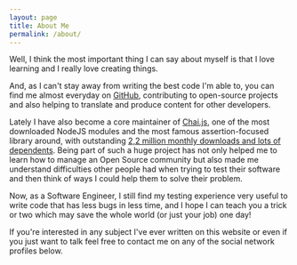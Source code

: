 ```yaml
---
layout: page
title: About Me
permalink: /about/
---
```


Well, I think the most important thing I can say about myself is that I love learning and I really love creating things.

And, as I can't stay away from writing the best code I'm able to, you can find me almost everyday on [GitHub](https://github.com/lucasfcosta), contributing to open-source projects and also helping to translate and produce content for other developers. 

Lately I have also become a core maintainer of [Chai.js](https://github.com/chaijs/chai), one of the most downloaded NodeJS modules and the most famous assertion-focused library around, with outstanding [2,2 million monthly downloads and lots of dependents](http://npm-stat.com/charts.html?package=chai). Being part of such a huge project has not only helped me to learn how to manage an Open Source community but also made me understand difficulties other people had when trying to test their software and then think of ways I could help them to solve their problem.

Now, as a Software Engineer, I still find my testing experience very useful to write code that has less bugs in less time, and I hope I can teach you a trick or two which may save the whole world (or just your job) one day!

If you're interested in any subject I've ever written on this website or even if you just want to talk feel free to contact me on any of the social network profiles below.
